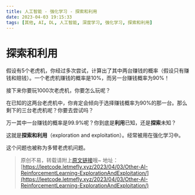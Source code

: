 ```yaml
---
title: 人工智能 - 强化学习 - 探索和利用
date: 2023-04-03 19:15:33
tags: [其他, AI, DL, 人工智能, 深度学习, 强化学习, 探索和利用]
---
```


# 探索和利用

假设有5个老虎机，你经过多次尝试，计算出了其中两台赚钱的概率（假设只有赚钱和赔钱）。一个老虎机赚钱的概率是10%，而另一台赚钱概率为90%！

接下来你要玩1000次老虎机，你要怎么玩呢？

在已知的这两台老虎机中，你肯定会倾向于选择赚钱概率为90%的那一台。那么剩下的三台老虎机呢？你要去尝试吗？

万一其中一台赚钱的概率是99.9%呢？你到底是**利用**已知，还是**探索**未知？

这就是**探索和利用**（exploration and exploitation）。经常被用在强化学习中。

这个问题也被称为多臂老虎机问题。

> 原创不易，转载请附上[原文链接](https://leetcode.letmefly.xyz/2023/04/03/Other-AI-ReinforcementLearning-ExplorationAndExploitation/)哦~
> 地址：[https://leetcode.letmefly.xyz/2023/04/03/Other-AI-ReinforcementLearning-ExplorationAndExploitation/](https://leetcode.letmefly.xyz/2023/04/03/Other-AI-ReinforcementLearning-ExplorationAndExploitation/)
